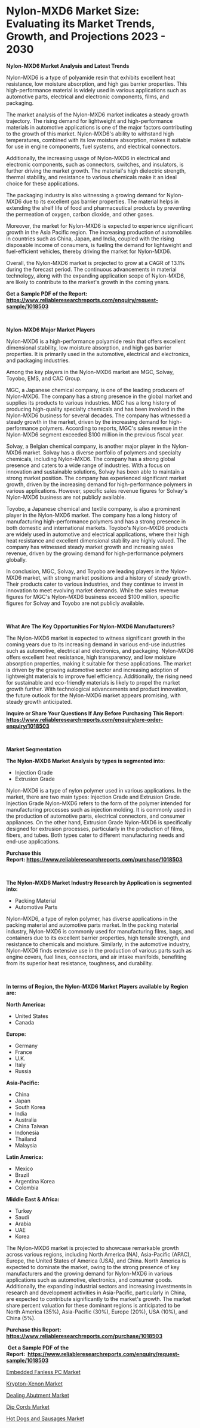 <p><h1>Nylon-MXD6 Market Size: Evaluating its Market Trends, Growth, and Projections 2023 - 2030</h1></p><p><strong>Nylon-MXD6 Market Analysis and Latest Trends</strong></p>
<p><p>Nylon-MXD6 is a type of polyamide resin that exhibits excellent heat resistance, low moisture absorption, and high gas barrier properties. This high-performance material is widely used in various applications such as automotive parts, electrical and electronic components, films, and packaging.</p><p>The market analysis of the Nylon-MXD6 market indicates a steady growth trajectory. The rising demand for lightweight and high-performance materials in automotive applications is one of the major factors contributing to the growth of this market. Nylon-MXD6's ability to withstand high temperatures, combined with its low moisture absorption, makes it suitable for use in engine components, fuel systems, and electrical connectors.</p><p>Additionally, the increasing usage of Nylon-MXD6 in electrical and electronic components, such as connectors, switches, and insulators, is further driving the market growth. The material's high dielectric strength, thermal stability, and resistance to various chemicals make it an ideal choice for these applications.</p><p>The packaging industry is also witnessing a growing demand for Nylon-MXD6 due to its excellent gas barrier properties. The material helps in extending the shelf life of food and pharmaceutical products by preventing the permeation of oxygen, carbon dioxide, and other gases.</p><p>Moreover, the market for Nylon-MXD6 is expected to experience significant growth in the Asia Pacific region. The increasing production of automobiles in countries such as China, Japan, and India, coupled with the rising disposable income of consumers, is fueling the demand for lightweight and fuel-efficient vehicles, thereby driving the market for Nylon-MXD6.</p><p>Overall, the Nylon-MXD6 market is projected to grow at a CAGR of 13.1% during the forecast period. The continuous advancements in material technology, along with the expanding application scope of Nylon-MXD6, are likely to contribute to the market's growth in the coming years.</p></p>
<p><strong>Get a Sample PDF of the Report:&nbsp; <a href="https://www.reliableresearchreports.com/enquiry/request-sample/1018503">https://www.reliableresearchreports.com/enquiry/request-sample/1018503</a></strong></p>
<p>&nbsp;</p>
<p><strong>Nylon-MXD6 Major Market Players</strong></p>
<p><p>Nylon-MXD6 is a high-performance polyamide resin that offers excellent dimensional stability, low moisture absorption, and high gas barrier properties. It is primarily used in the automotive, electrical and electronics, and packaging industries.</p><p>Among the key players in the Nylon-MXD6 market are MGC, Solvay, Toyobo, EMS, and CAC Group.</p><p>MGC, a Japanese chemical company, is one of the leading producers of Nylon-MXD6. The company has a strong presence in the global market and supplies its products to various industries. MGC has a long history of producing high-quality specialty chemicals and has been involved in the Nylon-MXD6 business for several decades. The company has witnessed a steady growth in the market, driven by the increasing demand for high-performance polymers. According to reports, MGC's sales revenue in the Nylon-MXD6 segment exceeded $100 million in the previous fiscal year.</p><p>Solvay, a Belgian chemical company, is another major player in the Nylon-MXD6 market. Solvay has a diverse portfolio of polymers and specialty chemicals, including Nylon-MXD6. The company has a strong global presence and caters to a wide range of industries. With a focus on innovation and sustainable solutions, Solvay has been able to maintain a strong market position. The company has experienced significant market growth, driven by the increasing demand for high-performance polymers in various applications. However, specific sales revenue figures for Solvay's Nylon-MXD6 business are not publicly available.</p><p>Toyobo, a Japanese chemical and textile company, is also a prominent player in the Nylon-MXD6 market. The company has a long history of manufacturing high-performance polymers and has a strong presence in both domestic and international markets. Toyobo's Nylon-MXD6 products are widely used in automotive and electrical applications, where their high heat resistance and excellent dimensional stability are highly valued. The company has witnessed steady market growth and increasing sales revenue, driven by the growing demand for high-performance polymers globally.</p><p>In conclusion, MGC, Solvay, and Toyobo are leading players in the Nylon-MXD6 market, with strong market positions and a history of steady growth. Their products cater to various industries, and they continue to invest in innovation to meet evolving market demands. While the sales revenue figures for MGC's Nylon-MXD6 business exceed $100 million, specific figures for Solvay and Toyobo are not publicly available.</p></p>
<p>&nbsp;</p>
<p><strong>What Are The Key Opportunities For Nylon-MXD6 Manufacturers?</strong></p>
<p><p>The Nylon-MXD6 market is expected to witness significant growth in the coming years due to its increasing demand in various end-use industries such as automotive, electrical and electronics, and packaging. Nylon-MXD6 offers excellent heat resistance, high transparency, and low moisture absorption properties, making it suitable for these applications. The market is driven by the growing automotive sector and increasing adoption of lightweight materials to improve fuel efficiency. Additionally, the rising need for sustainable and eco-friendly materials is likely to propel the market growth further. With technological advancements and product innovation, the future outlook for the Nylon-MXD6 market appears promising, with steady growth anticipated.</p></p>
<p><strong>Inquire or Share Your Questions If Any Before Purchasing This Report: <a href="https://www.reliableresearchreports.com/enquiry/pre-order-enquiry/1018503">https://www.reliableresearchreports.com/enquiry/pre-order-enquiry/1018503</a></strong></p>
<p>&nbsp;</p>
<p><strong>Market Segmentation</strong></p>
<p><strong>The Nylon-MXD6 Market Analysis by types is segmented into:</strong></p>
<p><ul><li>Injection Grade</li><li>Extrusion Grade</li></ul></p>
<p><p>Nylon-MXD6 is a type of nylon polymer used in various applications. In the market, there are two main types: Injection Grade and Extrusion Grade. Injection Grade Nylon-MXD6 refers to the form of the polymer intended for manufacturing processes such as injection molding. It is commonly used in the production of automotive parts, electrical connectors, and consumer appliances. On the other hand, Extrusion Grade Nylon-MXD6 is specifically designed for extrusion processes, particularly in the production of films, fibers, and tubes. Both types cater to different manufacturing needs and end-use applications.</p></p>
<p><strong>Purchase this Report:&nbsp;<a href="https://www.reliableresearchreports.com/purchase/1018503">https://www.reliableresearchreports.com/purchase/1018503</a></strong></p>
<p>&nbsp;</p>
<p><strong>The Nylon-MXD6 Market Industry Research by Application is segmented into:</strong></p>
<p><ul><li>Packing Material</li><li>Automotive Parts</li></ul></p>
<p><p>Nylon-MXD6, a type of nylon polymer, has diverse applications in the packing material and automotive parts market. In the packing material industry, Nylon-MXD6 is commonly used for manufacturing films, bags, and containers due to its excellent barrier properties, high tensile strength, and resistance to chemicals and moisture. Similarly, in the automotive industry, Nylon-MXD6 finds extensive use in the production of various parts such as engine covers, fuel lines, connectors, and air intake manifolds, benefiting from its superior heat resistance, toughness, and durability.</p></p>
<p>&nbsp;</p>
<p><strong>In terms of Region, the Nylon-MXD6 Market Players available by Region are:</strong></p>
<p>
    <p> <strong> North America: </strong>
        <ul>
            <li>United States</li>
            <li>Canada</li>
        </ul>
        </p> 
    <p> <strong> Europe: </strong>
        <ul>
            <li>Germany</li>
            <li>France</li>
            <li>U.K.</li>
            <li>Italy</li>
            <li>Russia</li>
        </ul>
        </p> 
    <p> <strong> Asia-Pacific: </strong>
        <ul>
            <li>China</li>
            <li>Japan</li>
            <li>South Korea</li>
            <li>India</li>
            <li>Australia</li>
            <li>China Taiwan</li>
            <li>Indonesia</li>
            <li>Thailand</li>
            <li>Malaysia</li>
        </ul>
        </p> 
    <p> <strong> Latin America: </strong>
        <ul>
            <li>Mexico</li>
            <li>Brazil</li>
            <li>Argentina Korea</li>
            <li>Colombia</li>
        </ul>
        </p> 
    <p> <strong> Middle East & Africa: </strong>
        <ul>
            <li>Turkey</li>
            <li>Saudi</li>
            <li>Arabia</li>
            <li>UAE</li>
            <li>Korea</li>
        </ul>
    </p>
    </p>
<p><p>The Nylon-MXD6 market is projected to showcase remarkable growth across various regions, including North America (NA), Asia-Pacific (APAC), Europe, the United States of America (USA), and China. North America is expected to dominate the market, owing to the strong presence of key manufacturers and the growing demand for Nylon-MXD6 in various applications such as automotive, electronics, and consumer goods. Additionally, the expanding industrial sectors and increasing investments in research and development activities in Asia-Pacific, particularly in China, are expected to contribute significantly to the market's growth. The market share percent valuation for these dominant regions is anticipated to be North America (35%), Asia-Pacific (30%), Europe (20%), USA (10%), and China (5%).</p></p>
<p><strong>Purchase this Report: <a href="https://www.reliableresearchreports.com/purchase/1018503">https://www.reliableresearchreports.com/purchase/1018503</a></strong></p>
<p>&nbsp;<strong>Get a Sample PDF of the Report:&nbsp;&nbsp;<a href="https://www.reliableresearchreports.com/enquiry/request-sample/1018503">https://www.reliableresearchreports.com/enquiry/request-sample/1018503</a></strong></p>
<p><strong></strong></p>
<p><p><a href="https://www.linkedin.com/pulse/embedded-fanless-pc-market-size-share-amp-trends-analysis-report-sxkse/">Embedded Fanless PC Market</a></p><p><a href="https://github.com/WillieWoodard/Market-Research-Report-List-1/blob/main/krypton-xenon-market.md">Krypton-Xenon Market</a></p><p><a href="https://www.reportprime.com/dealing-abutment-r9995">Dealing Abutment Market</a></p><p><a href="https://github.com/BryceTownsendr/Market-Research-Report-List-1/blob/main/dip-cords-market.md">Dip Cords Market</a></p><p><a href="https://medium.com/@tiannathiel2023/hot-dogs-and-sausages-market-size-growth-forecast-2023-2030-42c95888ab5f">Hot Dogs and Sausages Market</a></p></p>